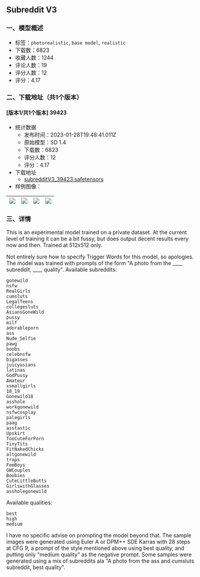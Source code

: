 ## Subreddit V3
### 一、模型概述

- 标签：`photorealistic`, `base model`, `realistic`
- 下载数：6823
- 收藏人数：1244
- 评论人数：19
- 评分人数：12
- 评分：4.17

### 二、下载地址（共1个版本）

#### [版本1/共1个版本] 39423

- 统计数据
  - 发布时间：2023-01-28T19:48:41.011Z
  - 原始模型：SD 1.4
  - 下载数：6823
  - 评分人数：12
  - 评分：4.17
- 下载地址
  - [subredditV3_39423.safetensors](https://civitai.com/api/download/models/6154)
- 样例图像：

| <img src="https://image.civitai.com/xG1nkqKTMzGDvpLrqFT7WA/e017234d-750c-4374-f548-fdcdd7e12f00/width=450/53678.jpeg" /> | <img src="https://image.civitai.com/xG1nkqKTMzGDvpLrqFT7WA/d23263cb-9142-437d-c970-52a88acaf700/width=450/53683.jpeg" /> | <img src="https://image.civitai.com/xG1nkqKTMzGDvpLrqFT7WA/1b20569e-0e15-4e8b-0f81-9dd3fdae3f00/width=450/53682.jpeg" /> | <img src="https://image.civitai.com/xG1nkqKTMzGDvpLrqFT7WA/21e06219-aea5-4682-1922-08265d8f5000/width=450/53681.jpeg" /> |
| ---- | ---- | ---- | ---- |


### 三、详情
<p>This is an experimental model trained on a private dataset.  At the current level of training it can be a bit fussy, but does output decent results every now and then.  Trained at 512x512 only.</p><p></p><p>Not entirely sure how to specify Trigger Words for this model, so apologies.  The model was trained with prompts of the form "A photo from the ____ subreddit, ____ quality".  Available subreddits:</p><p></p><pre><code>gonewild
nsfw
RealGirls
cumsluts
LegalTeens
collegesluts
AsiansGoneWild
pussy
milf
adorableporn
ass
Nude_Selfie
pawg
boobs
celebnsfw
bigasses
juicyasians
latinas
GodPussy
Amateur
xsmallgirls
18_19
Gonewild18
asshole
workgonewild
nsfwcosplay
palegirls
paag
asstastic
Upskirt
TooCuteForPorn
TinyTits
FitNakedChicks
altgonewild
traps
FemBoys
GWCouples
Boobies
CuteLittleButts
GirlswithGlasses
assholegonewild</code></pre><p></p><p>Available qualities:</p><p></p><pre><code>best
high
medium</code></pre><p></p><p>I have no specific advise on prompting the model beyond that.  The sample images were generated using Euler A or DPM++ SDE Karras with 28 steps at CFG 9, a prompt of the style mentioned above using best quality, and putting only "medium quality" as the negative prompt.  Some samples were generated using a mix of subreddits ala "A photo from the ass and cumsluts subreddit, best quality".</p>